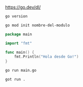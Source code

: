 https://go.dev/dl/

```sh
go version

go mod init nombre-del-modulo

```

```go
package main

import "fmt"

func main() {
    fmt.Println("Hola desde Go!")
}
```

```sh
go run main.go

got run .
```
